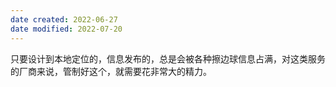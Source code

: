 ```yaml
---
date created: 2022-06-27
date modified: 2022-07-20
---
```


只要设计到本地定位的，信息发布的，总是会被各种擦边球信息占满，对这类服务的厂商来说，管制好这个，就需要花非常大的精力。
